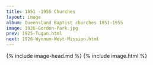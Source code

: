 ```yaml
---
title: 1851 -1955 Churches
layout: image
album: Queensland Baptist churches 1851-1955
image: 1926-Gordon-Park.jpg
prev: 1925-Tugun.html
next: 1926-Wynnum-West-Mission.html
---
```

 {% include image-head.md %}
{% include image.html %}
